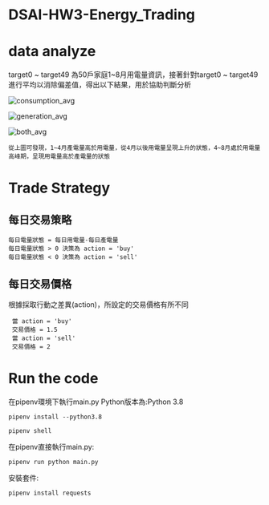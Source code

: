# DSAI-HW3-Energy_Trading

# data analyze

target0 ~ target49 為50戶家庭1~8月用電量資訊，接著針對target0 ~ target49 進行平均以消除偏差值，得出以下結果，用於協助判斷分析

![consumption_avg](https://user-images.githubusercontent.com/102530486/172163056-7ba5bf54-9770-47c5-946c-948eff6ae447.png)

![generation_avg](https://user-images.githubusercontent.com/102530486/172163069-c019a0c3-2909-41e2-a156-9a3e039efec1.png)

![both_avg](https://user-images.githubusercontent.com/102530486/172163558-57ccddf1-9ed2-4e27-aec0-e064594bacb3.png)


    從上圖可發現，1~4月產電量高於用電量，從4月以後用電量呈現上升的狀態，4~8月處於用電量高峰期，呈現用電量高於產電量的狀態

# Trade Strategy

## 每日交易策略

    每日電量狀態 = 每日用電量-每日產電量
    每日電量狀態 > 0 決策為 action = 'buy'
    每日電量狀態 < 0 決策為 action = 'sell'
   
## 每日交易價格

根據採取行動之差異(action)，所設定的交易價格有所不同

     當 action = 'buy' 
     交易價格 = 1.5
     當 action = 'sell'
     交易價格 = 2
# Run the code

在pipenv環境下執行main.py Python版本為:Python 3.8

    pipenv install --python3.8

    pipenv shell

在pipenv直接執行main.py:

    pipenv run python main.py

安裝套件:

    pipenv install requests

